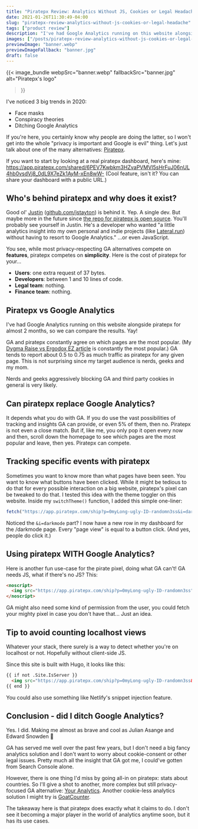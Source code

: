 ```yaml
---
title: "Piratepx Review: Analytics Without JS, Cookies or Legal Headache"
date: 2021-01-26T11:30:49-04:00
slug: "piratepx-review-analytics-without-js-cookies-or-legal-headache"
tags: ["product review"]
description: "I've had Google Analytics running on this website alongside piratepx for almost 2 months, so we can compare the results."
images: ["/posts/piratepx-review-analytics-without-js-cookies-or-legal-headache/banner.jpg"]
previewImage: "banner.webp"
previewImageFallback: "banner.jpg"
draft: false
---
```

{{< image_bundle
    webpSrc="banner.webp" 
    fallbackSrc="banner.jpg"
    alt="Piratepx's logo"
>}}

I've noticed 3 big trends in 2020:
- Face masks
- Conspiracy theories
- Ditching Google Analytics

If you're here, you certainly know why people are doing the latter, so I won't get into the whole "privacy is important and Google is evil" thing. 
Let's just talk about one of the many alternatives: [Piratepx](https://www.piratepx.com/).

If you want to start by looking at a real piratepx dashboard, here's mine: https://app.piratepx.com/shared/6PEV7Kwbkm3HZvaPVMVI5sHrFuJ06nUL4hb0vsdVj8_0dL9X7eZk1AyM-xEn8wW-
(Cool feature, isn't it? You can share your dashboard with a public URL.)

## Who's behind piratepx and why does it exist?
Good ol' [Justin](https://twitter.com/kidjustino) ([github.com/jstayton](https://github.com/jstayton)) is behind it. 
Yep. A single dev. But maybe more in the future since [the repo for piratepx is open source](https://github.com/piratepx/app). 
You'll probably see yourself in Justin. 
He's a developer who wanted "a little analytics insight into my own personal and indie projects (like [Lateral.run](https://www.lateral.run/)) without having to resort to Google Analytics." ...or even JavaScript.

You see, while most privacy-respecting GA alternatives compete on **features**, piratepx competes on **simplicity**.
Here is the cost of piratepx for your...

- **Users**: one extra request of 37 bytes.
- **Developers**: between 1 and 10 lines of code.
- **Legal team**: nothing.
- **Finance team**: nothing.

## Piratepx vs Google Analytics

I've had Google Analytics running on this website alongside piratepx for almost 2 months, so we can compare the results. Yay!

GA and piratepx constantly agree on which pages are the most popular. 
(My [Dygma Raise vs Ergodox EZ article](/posts/quest-for-the-perfect-keyboard-ergodox-ez-vs-dygma-raise) is constantly the most popular.)
GA tends to report about 0.5 to 0.75 as much traffic as piratepx for any given page. 
This is not surprising since my target audience is nerds, geeks and my mom.

Nerds and geeks aggressively blocking GA and third party cookies in general is very likely.

## Can piratepx replace Google Analytics?
It depends what you do with GA. 
If you do use the vast possibilities of tracking and insights GA can provide, or even 5% of them, then no.
Piratepx is not even a close match. 
But if, like me, you only pop it open every now and then, scroll down the homepage to see which pages are the most popular and leave, then yes.
Piratepx can compete.

## Tracking specific events with piratepx

Sometimes you want to know more than what pages have been seen. 
You want to know what buttons have been clicked. 
While it might be tedious to do that for every possible interaction on a big website, piratepx's pixel can be tweaked to do that. 
I tested this idea with the theme toggler on this website.
Inside my `switchTheme()` function, I added this simple one-liner:
```js
fetch("https://app.piratepx.com/ship?p=0myLong-ugly-ID-randomn3ss&i=darkmode")
```
Noticed the `&i=darkmode` part? I now have a new row in my dashboard for the /darkmode page. Every "page view" is equal to a button click.
(And yes, people do click it.) 

## Using piratepx WITH Google Analytics?
Here is another fun use-case for the pirate pixel, doing what GA can't!
GA needs JS, what if there's no JS? This:
```html
<noscript>
  <img src="https://app.piratepx.com/ship?p=0myLong-ugly-ID-randomn3ss" alt="" style="display:none"/>
</noscript>
```
GA might also need some kind of permission from the user, you could fetch your mighty pixel in case you don't have that... Just an idea.

## Tip to avoid counting localhost views

Whatever your stack, there surely is a way to detect whether you're on localhost or not. 
Hopefully without client-side JS.

Since this site is built with Hugo, it looks like this:
```html
{{ if not .Site.IsServer }}
  <img src="https://app.piratepx.com/ship?p=0myLong-ugly-ID-randomn3ss&i={{ .Page.RelPermalink }}" alt="" style="display:none"/>
{{ end }}
```

You could also use something like Netlify's snippet injection feature.

## Conclusion - did I ditch Google Analytics?
Yes. I did. Making me almost as brave and cool as Julian Asange and Edward Snowden 🙂

GA has served me well over the past few years, but I don't need a big fancy analytics solution and I don't want to worry about cookie-consent or other legal issues.
Pretty much all the insight that GA got me, I could've gotten from Search Console alone.

However, there is one thing I'd miss by going all-in on piratepx: stats about countries.
So I'll give a shot to another, more complex but still privacy-focused GA alternative: [Your Analytics](https://www.your-analytics.org).
Another cookie-less analytics solution I might try is [GoatCounter](https://www.goatcounter.com/).

The takeaway here is that piratepx does exactly what it claims to do.
I don't see it becoming a major player in the world of analytics anytime soon, but it has its use cases.